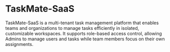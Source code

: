 # TaskMate-SaaS
TaskMate-SaaS is a multi-tenant task management platform that enables teams and organizations to manage tasks efficiently in isolated, customizable workspaces. It supports role-based access control, allowing Admins to manage users and tasks while team members focus on their own assignments.
